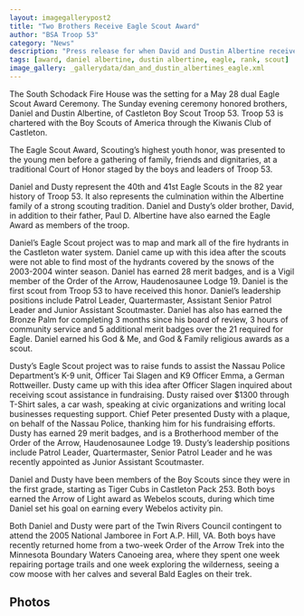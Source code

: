 ```yaml
--- 
layout: imagegallerypost2
title: "Two Brothers Receive Eagle Scout Award"
author: "BSA Troop 53"
category: "News"
description: "Press release for when David and Dustin Albertine received their Eagle Scout ranks."
tags: [award, daniel albertine, dustin albertine, eagle, rank, scout]
image_gallery: _gallerydata/dan_and_dustin_albertines_eagle.xml
---
```


The South Schodack Fire House was the setting for a May 28 dual Eagle Scout Award Ceremony.  The Sunday evening ceremony honored brothers, Daniel and Dustin Albertine, of Castleton Boy Scout Troop 53.  Troop 53 is chartered with the Boy Scouts of America through the Kiwanis Club of Castleton.

The Eagle Scout Award, Scouting’s highest youth honor, was presented to the young men before a gathering of family, friends and dignitaries, at a traditional Court of Honor staged by the boys and leaders of Troop 53.

Daniel and Dusty represent the 40th and 41st Eagle Scouts in the 82 year history of Troop 53. It also represents the culmination within the Albertine family of a strong scouting tradition. Daniel and Dusty’s older brother, David, in addition to their father, Paul D. Albertine have also earned the Eagle Award as members of the troop.

Daniel’s Eagle Scout project was to map and mark all of the fire hydrants in the Castleton water system.  Daniel came up with this idea after the scouts were not able to find most of the hydrants covered by the snows of the 2003-2004 winter season.  Daniel has earned 28 merit badges, and is a Vigil member of the Order of the Arrow, Haudenosaunee Lodge 19.  Daniel is the first scout from Troop 53 to have received this honor.  Daniel’s leadership positions include Patrol Leader, Quartermaster, Assistant Senior Patrol Leader and Junior Assistant Scoutmaster.  Daniel has also has earned the Bronze Palm for completing 3 months since his board of review, 3 hours of community service and 5 additional merit badges over the 21 required for Eagle.  Daniel earned his God & Me, and God & Family religious awards as a scout.

Dusty’s Eagle Scout project was to raise funds to assist the Nassau Police Department’s K-9 unit, Officer Tai Slagen and K9 Officer Emma, a German Rottweiller.  Dusty came up with this idea after Officer Slagen inquired about receiving scout assistance in fundraising.  Dusty raised over $1300 through T-Shirt sales, a car wash, speaking at civic organizations and writing local businesses requesting support.  Chief Peter presented Dusty with a plaque, on behalf of the Nassau Police, thanking him for his fundraising efforts.  Dusty has earned 29 merit badges, and is a Brotherhood member of the Order of the Arrow, Haudenosaunee Lodge 19.  Dusty’s leadership positions include Patrol Leader, Quartermaster, Senior Patrol Leader and he was recently appointed as Junior Assistant Scoutmaster.

Daniel and Dusty have been members of the Boy Scouts since they were in the first grade, starting as Tiger Cubs in Castleton Pack 253. Both boys earned the Arrow of Light award as Webelos scouts, during which time Daniel set his goal on earning every Webelos activity pin.

Both Daniel and Dusty were part of the Twin Rivers Council contingent to attend the 2005 National Jamboree in Fort A.P. Hill, VA.  Both boys have recently returned home from a two-week Order of the Arrow Trek into the Minnesota Boundary Waters Canoeing area, where they spent one week repairing portage trails and one week exploring the wilderness, seeing a cow moose with her calves and several Bald Eagles on their trek.

## Photos
